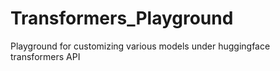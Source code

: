 # Transformers_Playground
Playground for customizing various models under huggingface transformers API

